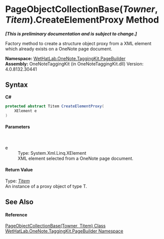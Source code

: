 # PageObjectCollectionBase(*Towner*, *Titem*).CreateElementProxy Method 
 _**\[This is preliminary documentation and is subject to change.\]**_

Factory method to create a structure object proxy from a XML element which already exists on a OneNote page document.

**Namespace:**&nbsp;<a href="56352230-71f2-f4b7-63a8-983965663af5.md">WetHatLab.OneNote.TaggingKit.PageBuilder</a><br />**Assembly:**&nbsp;OneNoteTaggingKit (in OneNoteTaggingKit.dll) Version: 4.0.8132.30441

## Syntax

**C#**<br />
``` C#
protected abstract Titem CreateElementProxy(
	XElement e
)
```


#### Parameters
&nbsp;<dl><dt>e</dt><dd>Type: System.Xml.Linq.XElement<br />XML element selected from a OneNote page document.</dd></dl>

#### Return Value
Type: <a href="c5ad82e0-0fdd-bbe5-7422-61f37e0f78d2.md">*Titem*</a><br />An instance of a proxy object of type T.

## See Also


#### Reference
<a href="c5ad82e0-0fdd-bbe5-7422-61f37e0f78d2.md">PageObjectCollectionBase(Towner, Titem) Class</a><br /><a href="56352230-71f2-f4b7-63a8-983965663af5.md">WetHatLab.OneNote.TaggingKit.PageBuilder Namespace</a><br />
